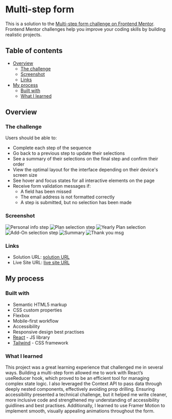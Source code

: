 # Multi-step form

This is a solution to the [Multi-step form challenge on Frontend Mentor](https://www.frontendmentor.io/challenges/multistep-form-YVAnSdqQBJ). Frontend Mentor challenges help you improve your coding skills by building realistic projects. 

## Table of contents

- [Overview](#overview)
  - [The challenge](#the-challenge)
  - [Screenshot](#screenshot)
  - [Links](#links)
- [My process](#my-process)
  - [Built with](#built-with)
  - [What I learned](#what-i-learned)

## Overview

### The challenge

Users should be able to:

- Complete each step of the sequence
- Go back to a previous step to update their selections
- See a summary of their selections on the final step and confirm their order
- View the optimal layout for the interface depending on their device's screen size
- See hover and focus states for all interactive elements on the page
- Receive form validation messages if:
  - A field has been missed
  - The email address is not formatted correctly
  - A step is submitted, but no selection has been made

### Screenshot

![Personal info step](/multi-step-form/assets/images/Multi-step-form-persinfo.png)
![Plan selection step](/multi-step-form/assets/images/Multi-step-form-plan-selection.png)
![Yearly Plan selection](/multi-step-form/assets/images/Multi-step-form-plan-selection-yearly.png)
![Add-On selection step](/multi-step-form/assets/images/Multi-step-form-addOn-selection.png)
![Summary](/multi-step-form/assets/images/Multi-step-form-summary.png)
![Thank you msg](/multi-step-form/assets/images/Multi-step-form-completed.png)



### Links

- Solution URL: [solution URL](https://github.com/cassiopeia001/multi-step-form)
- Live Site URL: [live site URL](https://cassiopeia001.github.io/multi-step-form/)

## My process

### Built with

- Semantic HTML5 markup
- CSS custom properties
- Flexbox
- Mobile-first workflow
- Accessibility
- Responsive design best practises
- [React](https://reactjs.org/) - JS library
- [Tailwind](https://tailwindcss.com/) - CSS framework


### What I learned

This project was a great learning experience that challenged me in several ways. Building a multi-step form allowed me to work with React’s useReducer hook, which proved to be an efficient tool for managing complex state logic. I also leveraged the Context API to pass data through deeply nested components, effectively avoiding prop drilling. Ensuring accessibility presented a technical challenge, but it helped me write cleaner, more inclusive code and strengthened my understanding of accessibility guidlines and best practises. Additionally, I learned to use Framer Motion to implement smooth, visually appealing animations throughout the form. 




